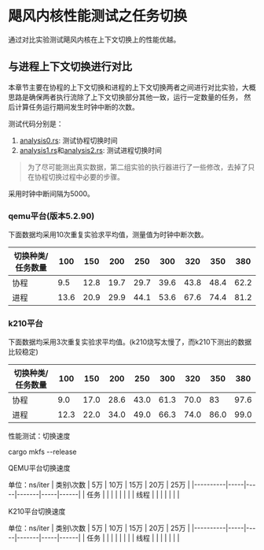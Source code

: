 # 飓风内核性能测试之任务切换
通过对比实验测试飓风内核在上下文切换上的性能优越。

## 与进程上下文切换进行对比
本章节主要在协程的上下文切换和进程的上下文切换两者之间进行对比实验，大概思路是确保两者执行流除了上下文切换部分其他一致，运行一定数量的任务，
然后计算任务运行期间发生时钟中断的次数。

测试代码分别是：  
1. [analysis0.rs](../tornado-user/src/bin/analysis0.rs): 测试协程切换时间
2. [analysis1.rs](../tornado-user/src/bin/analysis1.rs)和[analysis2.rs](../tornado-user/src/bin/analysis2.rs): 测试进程切换时间

> 为了尽可能测出真实数据，第二组实验的执行器进行了一些修改，去掉了只在协程切换过程中必要的步骤。

采用时钟中断间隔为5000。


### qemu平台(版本5.2.90)
下面数据均采用10次重复实验求平均值，测量值为时钟中断次数。

|切换种类/任务数量|100|150|200|250|300|320|350|380|
|---|---|---|---|---|---|---|---|---|
|协程|9.5|12.8|19.7|29.7|39.6|43.8|48.4|62.2|
|进程|13.6|20.9|29.9|44.1|53.6|67.6|74.4|81.2|

### k210平台
下面数据均采用3次重复实验求平均值。(k210烧写太慢了，而k210下测出的数据比较稳定)

|切换种类/任务数量|100|150|200|250|300|320|350|380|
|---|---|---|---|---|---|---|---|---|
|协程|9.0|17.0|28.6|43.0|61.3|70.0|83|97.6|
|进程|12.3|22.0|34.0|49.0|66.3|74.0|86.0|99.0|

性能测试：切换速度

cargo mkfs --release

QEMU平台切换速度

单位：ns/iter
| 类别\次数 | 5万 | 10万 | 15万 | 20万 | 25万 |
|----------|-----|-----|-------|-----|------|
| 任务 |     |     |     |     |     |     |
| 线程 |     |     |     |     |     |     |

K210平台切换速度

单位：ns/iter
| 类别\次数 | 5万 | 10万 | 15万 | 20万 | 25万 |
|----------|-----|-----|-------|-----|------|
| 任务 |     |     |     |     |     |     |
| 线程 |     |     |     |     |     |     |
